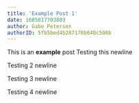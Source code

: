 ```yaml
---
title: 'Example Post 1'
date: 1605817703803
author: Gabe Petersen
authorID: 5fb5bed4b287170b640c508b
---
```


This is an **example** post
Testing this newline

Testing 2 newline


Testing 3 newline



Testing 4 newline